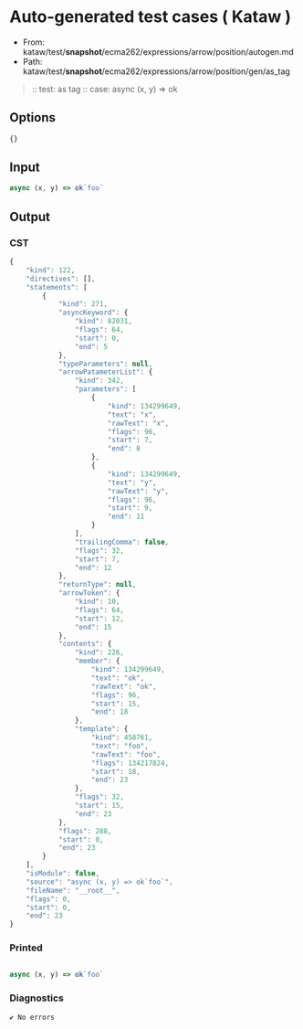 # Auto-generated test cases ( Kataw )
- From: kataw/test/__snapshot__/ecma262/expressions/arrow/position/autogen.md
- Path: kataw/test/__snapshot__/ecma262/expressions/arrow/position/gen/as_tag
> :: test: as tag
> :: case: async (x, y) => ok
## Options

`````js
{}
`````
## Input

`````js
async (x, y) => ok`foo`
`````
## Output

### CST

```javascript
{
    "kind": 122,
    "directives": [],
    "statements": [
        {
            "kind": 271,
            "asyncKeyword": {
                "kind": 82031,
                "flags": 64,
                "start": 0,
                "end": 5
            },
            "typeParameters": null,
            "arrowPatameterList": {
                "kind": 342,
                "parameters": [
                    {
                        "kind": 134299649,
                        "text": "x",
                        "rawText": "x",
                        "flags": 96,
                        "start": 7,
                        "end": 8
                    },
                    {
                        "kind": 134299649,
                        "text": "y",
                        "rawText": "y",
                        "flags": 96,
                        "start": 9,
                        "end": 11
                    }
                ],
                "trailingComma": false,
                "flags": 32,
                "start": 7,
                "end": 12
            },
            "returnType": null,
            "arrowToken": {
                "kind": 10,
                "flags": 64,
                "start": 12,
                "end": 15
            },
            "contents": {
                "kind": 226,
                "member": {
                    "kind": 134299649,
                    "text": "ok",
                    "rawText": "ok",
                    "flags": 96,
                    "start": 15,
                    "end": 18
                },
                "template": {
                    "kind": 458761,
                    "text": "foo",
                    "rawText": "foo",
                    "flags": 134217824,
                    "start": 18,
                    "end": 23
                },
                "flags": 32,
                "start": 15,
                "end": 23
            },
            "flags": 288,
            "start": 0,
            "end": 23
        }
    ],
    "isModule": false,
    "source": "async (x, y) => ok`foo`",
    "fileName": "__root__",
    "flags": 0,
    "start": 0,
    "end": 23
}
```

### Printed

```javascript

async (x, y) => ok`foo`
```

### Diagnostics

```javascript
✔ No errors
```

